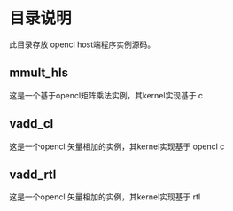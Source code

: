 # 目录说明


此目录存放 opencl host端程序实例源码。 

## mmult_hls
这是一个基于opencl矩阵乘法实例，其kernel实现基于 c
## vadd_cl 
这是一个opencl 矢量相加的实例，其kernel实现基于 opencl c
## vadd_rtl 
这是一个opencl 矢量相加的实例，其kernel实现基于 rtl